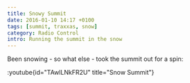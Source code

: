 ```yaml
---
title: Snowy Summit
date: 2016-01-10 14:17 +0100
tags: [summit, traxxas, snow]
category: Radio Control
intro: Running the summit in the snow
---
```


Been snowing - so what else - took the summit out for a spin:

:youtube{id="TAwlLNkFR2U" title="Snow Summit"}
